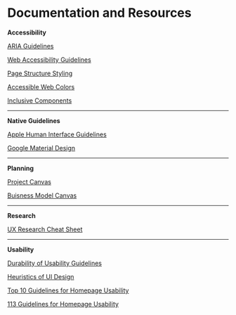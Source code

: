 # Documentation and Resources

**Accessibility**

[ARIA Guidelines](https://www.w3.org/WAI/standards-guidelines/aria/)

[Web Accessibility Guidelines](https://www.nngroup.com/reports/usability-guidelines-accessible-web-design/)

[Page Structure Styling](https://www.w3.org/WAI/tutorials/page-structure/styling/)

[Accessible Web Colors](https://webaim.org/resources/contrastchecker/)

[Inclusive Components](https://inclusive-components.design/)

---

**Native Guidelines**

[Apple Human Interface Guidelines](https://developer.apple.com/design/human-interface-guidelines/)

[Google Material Design](https://material.io/design)

---

**Planning**

[Project Canvas](http://www.projectcanvas.dk/)

[Buisness Model Canvas](https://en.wikipedia.org/wiki/Business_Model_Canvas)

---

**Research**

[UX Research Cheat Sheet](https://www.nngroup.com/articles/ux-research-cheat-sheet/)

---

**Usability**

[Durability of Usability Guidelines](https://www.nngroup.com/articles/durability-of-usability-guidelines/)

[Heuristics of UI Design](https://www.nngroup.com/articles/ten-usability-heuristics/)

[Top 10 Guidelines for Homepage Usability](https://www.nngroup.com/articles/top-ten-guidelines-for-homepage-usability/)

[113 Guidelines for Homepage Usability](https://www.nngroup.com/articles/113-design-guidelines-homepage-usability/)
